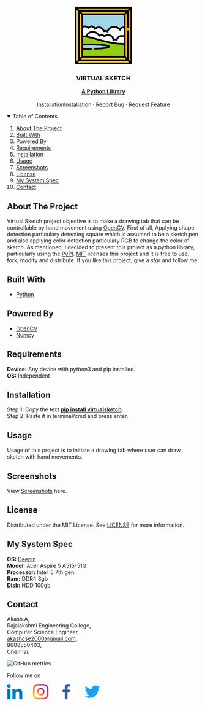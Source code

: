<!-- PROJECT LOGO -->
<p align="center">
  <img src="https://github.com/Akash-Peace/CV-SHAPE-COLOR-DETECTION/blob/main/screenshots/Virtual_sketch_logo.png" alt="Logo" width="150" height="150">
  <h3 align="center">VIRTUAL SKETCH</h3>
  <p align="center">
    <a href="https://docs.python.org/3/library/intro.html"><strong>A Python Library</strong></a>
    <br />
    <br />
    <a href="#installation">Installation</a>Installation</a>
    ·
    <a href="https://github.com/Akash-Peace/CV-SHAPE-COLOR-DETECTION/issues">Report Bug</a>
    ·
    <a href="https://github.com/Akash-Peace/CV-SHAPE-COLOR-DETECTION/issues">Request Feature</a>
  </p>
</p>



<!-- TABLE OF CONTENTS -->
<details open="open">
  <summary>Table of Contents</summary>
  <ol>
    <li><a href="#about-the-project">About The Project</a></li>
    <li><a href="#built-with">Built With</a></li>
    <li><a href="#powered-by">Powered By</a></li>
    <li><a href="#requirements">Requirements</a></li>
    <li><a href="#installation">Installation</a></li>
    <li><a href="#usage">Usage</a></li>
    <li><a href="#screenshots">Screenshots</a></li>
    <li><a href="#license">License</a></li>
    <li><a href="#my-system-spec">My System Spec</a></li>
    <li><a href="#contact">Contact</a></li>
  </ol>
</details>



<!-- ABOUT THE PROJECT -->
## About The Project

Virtual Sketch project objective is to make a drawing tab that can be controllable by hand movement using [OpenCV](https://opencv.org/).
 First of all, Applying shape detection particulary detecting square which is assumed to be a sketch pen and
 also applying color detection particulary RGB to change the color of sketch.
 As mentioned, I decided to present this project as a python library, particularly using the [PyPI](https://pypi.org/). [MIT](https://github.com/Akash-Peace/CV-SHAPE-COLOR-DETECTION/blob/main/LICENSE) licenses this project and it is free to use, fork, modify and distribute. If you like this project, give a _star_ and follow me.


## Built With

* [Python](https://www.python.org/)


## Powered By

* [OpenCV](https://opencv.org/)
* [Numpy](https://numpy.org/)


## Requirements

**Device:** Any device with python3 and pip installed.\
**OS:** Independent


## Installation

Step 1: Copy the text [**pip install virtualsketch**](https://pypi.org/project/virtualsketch/).\
Step 2: Paste it in terminal/cmd and press enter.


<!-- USAGE EXAMPLES -->
## Usage

Usage of this project is to initiate a drawing tab where user can draw, sketch with hand movements.


## Screenshots

View [Screenshots](https://github.com/Akash-Peace/CV-SHAPE-COLOR-DETECTION/tree/main/screenshots) here.


<!-- LICENSE -->
## License

Distributed under the MIT License. See [LICENSE](https://github.com/Akash-Peace/CV-SHAPE-COLOR-DETECTION/blob/main/LICENSE) for more information.


## My System Spec

**OS:** [Deepin](https://www.deepin.org/en/)\
**Model:** Acer Aspire 5 A515-51G\
**Processor:** Intel i5 7th gen\
**Ram:** DDR4 8gb\
**Disk:** HDD 100gb


<!-- CONTACT -->
## Contact

Akash.A,\
Rajalakshmi Engineering College,\
Computer Science Engineer,\
akashcse2000@gmail.com,\
8608550403,\
Chennai.


![GitHub metrics](https://metrics.lecoq.io/Akash-Peace)  

Follow me on

[<img src='https://github.com/Akash-Peace/INDUSTRIAL-WEBSITE/blob/main/images/linkedin.png' alt='linkedin' height='40'>](https://www.linkedin.com/in/akash-2000-cse) &nbsp; &nbsp; &nbsp; [<img src='https://github.com/Akash-Peace/INDUSTRIAL-WEBSITE/blob/main/images/instagram.png' alt='instagram' height='40'>](https://www.instagram.com/nocturnal_lad) &nbsp; &nbsp; &nbsp; [<img src='https://github.com/Akash-Peace/INDUSTRIAL-WEBSITE/blob/main/images/facebook.png' alt='facebook' height='40'>](https://www.facebook.com/profile.php?id=100061841000593) &nbsp; &nbsp; &nbsp; [<img src='https://github.com/Akash-Peace/INDUSTRIAL-WEBSITE/blob/main/images/twitter.png' alt='twitter' height='40'>](https://twitter.com/AkashA53184506)  
